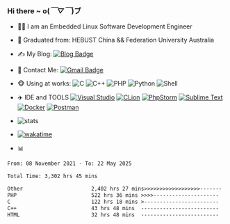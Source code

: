 ### Hi there  ~ o(*￣▽￣*)ブ
- 👩‍💻 I am an Embedded Linux Software Development Engineer

- 🏢 Graduated from: HEBUST China && Federation University Australia

- ✍ My Blog: [![Blog Badge](https://img.shields.io/badge/Blog-https%3A%2F%2Fblog.jiawei.xin-yellowgreen)](https://blog.jiawei.xin)

- 📧 Contact Me:
  [![Gmail Badge](https://img.shields.io/badge/-xinjiawei@mb6.top-c14438?style=plastic&logo=Gmail&logoColor=white&link=mailto:xinjiawei@mb6.top)](mailto:xinjiawei@mb6.top)

- 🐵 Using at works:
  ![C](https://img.shields.io/badge/-C-394989?style=plastic&logo=c)
  ![C++](https://img.shields.io/badge/-C++-00599C?style=plastic&logo=cplusplus)
  ![PHP](https://img.shields.io/badge/-php-394989?style=plastic&logo=php)
  ![Python](https://img.shields.io/badge/-python-394989?style=plastic&logo=python)
  ![Shell](https://img.shields.io/badge/-Shell-blasck?style=plastic&logo=Shell)

  
- ✈️ IDE and TOOLS
  [![Visual Studio](https://custom-icon-badges.demolab.com/badge/Visual%20Studio-5C2D91.svg?&logo=visual-studio&logoColor=white)](#)
  [![CLion](https://img.shields.io/badge/CLion-000?logo=clion&logoColor=fff&)](#)
  [![PhpStorm](https://img.shields.io/badge/PhpStorm-000?logo=phpstorm&logoColor=fff)](#)
  [![Sublime Text](https://img.shields.io/badge/Sublime%20Text-%23575757.svg?logo=sublime-text&logoColor=important)](#)
  [![Docker](https://img.shields.io/badge/Docker-2496ED?logo=docker&logoColor=fff)](#)
  [![Postman](https://img.shields.io/badge/-Postman-black?logo=postman)](#)
  
- ![stats](https://github-readme-stats.vercel.app/api?username=xinjiawei)
- [![wakatime](https://wakatime.com/badge/user/60583d7f-15e9-49c1-b4eb-dd05e1ccec37.svg)](https://wakatime.com/@60583d7f-15e9-49c1-b4eb-dd05e1ccec37)
- 📊
<!--START_SECTION:waka-->

```txt
From: 08 November 2021 - To: 22 May 2025

Total Time: 3,302 hrs 45 mins

Other                      2,402 hrs 27 mins>>>>>>>>>>>>>>>>>>-------   72.74 %
PHP                        522 hrs 36 mins >>>>---------------------   15.82 %
C                          122 hrs 18 mins >------------------------   03.70 %
C++                        43 hrs 48 mins  -------------------------   01.33 %
HTML                       32 hrs 48 mins  -------------------------   00.99 %
```

<!--END_SECTION:waka-->

